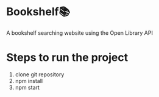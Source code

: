# Bookshelf📚
A bookshelf searching website using the Open Library API
# Steps to run the project
1. clone git repository 
2. npm install
3. npm start
